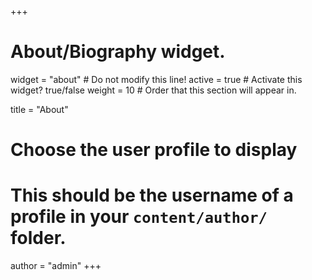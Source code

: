 +++
# About/Biography widget.
widget = "about"  # Do not modify this line!
active = true  # Activate this widget? true/false
weight = 10  # Order that this section will appear in.

title = "About"

# Choose the user profile to display
# This should be the username of a profile in your `content/author/` folder.
author = "admin"
+++
